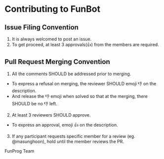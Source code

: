 # Contributing to FunBot

## Issue Filing Convention
 1. It is always welcomed to post an issue.
 2. To get proceed, at least 3 approvals(👍) from the members are required.

## Pull Request Merging Convention
 1. All the comments SHOULD be addressed prior to merging.
  - To express a refusal on merging, the reviewer SHOULD emoji 👎 on the description.
  - And release the 👎 emoji when solved so that at the merging, there SHOULD be no 👎 left. 
 2. At least 3 reviewers SHOULD approve.
  - To express an approval, emoji 👍  on the description.
 3. If any participant requests specific member for a review (eg. @masunghoon), hold until the member reviews the PR.

FunProg Team
